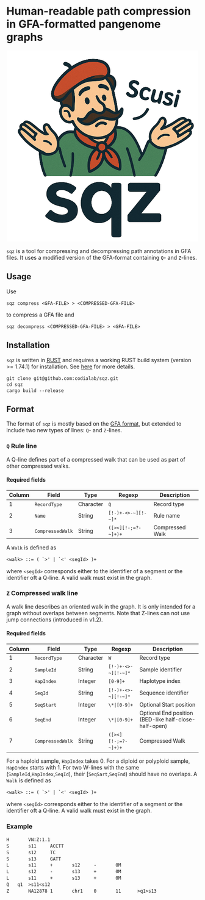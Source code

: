 # Human-readable path compression in GFA-formatted pangenome graphs

<p align="center">
  <img src="logo.png" height=500px />
</p>


`sqz` is a tool for compressing and decompressing path annotations in GFA files. It uses a modified version of the GFA-format containing `Q`- and `Z`-lines.

## Usage

Use
```
sqz compress <GFA-FILE> > <COMPRESSED-GFA-FILE>
```
to compress a GFA file and
```
sqz decompress <COMPRESSED-GFA-FILE> > <GFA-FILE>
```

## Installation
`sqz` is written in [RUST](https://rust-lang.org) and requires a working RUST build system (version >= 1.74.1) for installation. See [here](https://www.rust-lang.org/tools/install) for more details.

```
git clone git@github.com:codialab/sqz.git
cd sqz
cargo build --release
```

## Format
The format of `sqz` is mostly based on the [GFA format](https://gfa-spec.github.io/GFA-spec/GFA1.html), but extended to include two new types of lines: `Q`- and `Z`-lines.
### `Q` Rule line

A Q-line defines part of a compressed walk that can be used as part of other
compressed walks.

#### Required fields

| Column | Field             | Type      | Regexp              | Description
|--------|-------------------|-----------|---------------------|------------
| 1      | `RecordType`      | Character | `Q`                 | Record type
| 2      | `Name`            | String    | `[!-)+-<>-~][!-~]*` | Rule name
| 3      | `CompressedWalk`  | String    | `([><][!-;=?-~]+)+` | Compressed Walk

A `Walk` is defined as
```txt
<walk> ::= ( `>' | `<' <segId> )+
```
where `<segId>` corresponds either to the identifier of a segment or the
identifier oft a Q-line. A valid walk must exist in the graph.


### `Z` Compressed walk line

A walk line describes an oriented walk in the graph. It is only intended for a
graph without overlaps between segments.
Note that Z-lines can not use jump connections (introduced in v1.2).

#### Required fields

| Column | Field             | Type      | Regexp                   | Description
|--------|-------------------|-----------|--------------------------|------------
| 1      | `RecordType`      | Character | `W`                      | Record type
| 2      | `SampleId`        | String    | `[!-)+-<>-~][!-~]*`      | Sample identifier
| 3      | `HapIndex`        | Integer   | `[0-9]+`                 | Haplotype index
| 4      | `SeqId`           | String    | `[!-)+-<>-~][!-~]*`      | Sequence identifier
| 5      | `SeqStart`        | Integer   | `\*\|[0-9]+`             | Optional Start position
| 6      | `SeqEnd`          | Integer   | `\*\|[0-9]+`             | Optional End position (BED-like half-close-half-open)
| 7      | `CompressedWalk`  | String    | `([><][!-;=?-~]+)+`      | Compressed Walk

For a haploid sample, `HapIndex` takes 0. For a diploid or polyploid sample,
`HapIndex` starts with 1. For two W-lines with the same
(`SampleId`,`HapIndex`,`SeqId`), their [`SeqSart`,`SeqEnd`) should have no
overlaps. A `Walk` is defined as
```txt
<walk> ::= ( `>' | `<' <segId> )+
```
where `<segId>` corresponds either to the identifier of a segment or the
identifier oft a Q-line. A valid walk must exist in the graph.

### Example

```txt
H       VN:Z:1.1
S       s11     ACCTT
S       s12     TC
S       s13     GATT
L       s11     +       s12     -       0M
L       s12     -       s13     +       0M
L       s11     +       s13     +       0M
Q   q1  >s11<s12
Z       NA12878 1       chr1    0       11      >q1>s13
